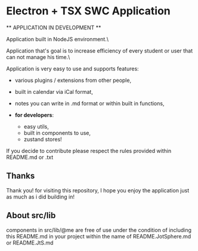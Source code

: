 # Electron + TSX SWC Application

** APPLICATION IN DEVELOPMENT **

Application built in NodeJS environment.\

Application that's goal is to increase efficiency of every student or user that can not manage his time.\

Application is very easy to use and supports features:

- various plugins / extensions from other people,
- built in calendar via iCal format,
- notes you can write in .md format or within built in functions,
- **for developers**:

  - easy utils,
  - built in components to use,
  - zustand stores!

If you decide to contribute please respect the rules provided within README.md or .txt

## Thanks

Thank you! for visiting this repository, I hope you enjoy the application just as much as i did building in!

## About src/lib

components in src/lib/@me are free of use under the condition of including this README.md in your project within the name of
README.JotSphere.md or README.JtS.md
